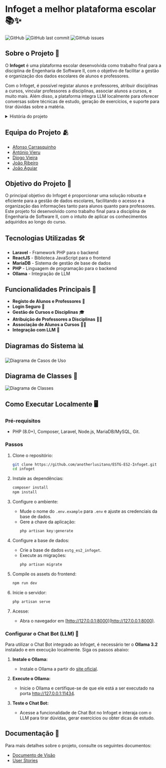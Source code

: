 # Infoget a melhor plataforma escolar 📚✨

![GitHub](https://img.shields.io/github/license/anotherlusitano/ESTG-ES2-Infoget?color=blue)
![GitHub last commit](https://img.shields.io/github/last-commit/anotherlusitano/ESTG-ES2-Infoget)
![GitHub issues](https://img.shields.io/github/issues/anotherlusitano/ESTG-ES2-Infoget)

## Sobre o Projeto 📝

O **Infoget** é uma plataforma escolar desenvolvida como trabalho final para a disciplina de Engenharia de Software II, com o objetivo de facilitar a gestão e organização dos dados escolares de alunos e professores.

Com o Infoget, é possível registar alunos e professores, atribuir disciplinas a cursos, vincular professores a disciplinas, associar alunos a cursos, e muito mais. Além disso, a plataforma integra LLM localmente para oferecer conversas sobre técnicas de estudo, geração de exercícios, e suporte para tirar dúvidas sobre a matéria.

<details>
    <summary>História do projeto</summary>
    <img src="https://github.com/user-attachments/assets/0b4d27eb-15da-4c51-b38f-263cae9bd3af" width="400" alt="Passado obscuro">
</details>

## Equipa do Projeto 🫂
- [Afonso Carrasquinho](https://github.com/Afonso295)
- [António Vieru](https://github.com/antonuolink)
- [Diogo Vieira](https://github.com/xXD4rkSoulXx)
- [João Ribeiro](https://github.com/anotherlusitano)
- [João Aguiar](https://github.com/joaoaguiiar)

## Objetivo do Projeto 🎯

O principal objetivo do Infoget é proporcionar uma solução robusta e eficiente para a gestão de dados escolares, facilitando o acesso e a organização das informações tanto para alunos quanto para professores. Este projeto foi desenvolvido como trabalho final para a disciplina de Engenharia de Software II, com o intuito de aplicar os conhecimentos adquiridos ao longo do curso.

## Tecnologias Utilizadas 🛠️

- **Laravel** - Framework PHP para o backend
- **ReactJS** - Biblioteca JavaScript para o frontend
- **MariaDB** - Sistema de gestão de base de dados
- **PHP** - Linguagem de programação para o backend
- **Ollama** - Integração de LLM

## Funcionalidades Principais 🌟

- **Registo de Alunos e Professores** 📝
- **Login Seguro** 🔐
- **Gestão de Cursos e Disciplinas** 🎓
- **Atribuição de Professores a Disciplinas** 👨‍🏫
- **Associação de Alunos a Cursos** 👩‍🎓
- **Integração com LLM** 🤖

## Diagramas do Sistema 📊

![Diagrama de Casos de Uso](./docs/DiagramaCasosUso.png)

## Diagrama de Classes 🧩

![Diagrama de Classes](https://github.com/user-attachments/assets/41639e2f-ca34-4af2-a2ac-8c8838f2345f)

## Como Executar Localmente 🖥️

### Pré-requisitos
- PHP (8.0+), Composer, Laravel, Node.js, MariaDB/MySQL, Git.

### Passos
1. Clone o repositório:
   ```bash
   git clone https://github.com/anotherlusitano/ESTG-ES2-Infoget.git
   cd infoget
   ```

2. Instale as dependências:
   ```bash
   composer install
   npm install
   ```

3. Configure o ambiente:
   - Mude o nome do `.env.example` para `.env` e ajuste as credenciais da base de dados.
   - Gere a chave da aplicação:
     ```bash
     php artisan key:generate
     ```

4. Configure a base de dados:
   - Crie a base de dados `estg_es2_infoget`.
   - Execute as migrações:
     ```bash
     php artisan migrate
     ```

5. Compile os assets do frontend:
   ```bash
   npm run dev
   ```

6. Inicie o servidor:
   ```bash
   php artisan serve
   ```

7. Acesse:
   - Abra o navegador em [http://127.0.0.1:8000](http://127.0.0.1:8000).

### Configurar o Chat Bot (LLM) 🤖

Para utilizar o Chat Bot integrado ao Infoget, é necessário ter o **Ollama 3.2** instalado e em execução localmente. Siga os passos abaixo:

1. **Instale o Ollama:**
   - Instale o Ollama a partir do [site oficial](https://ollama.com/).

3. **Execute o Ollama:**
   - Inicie o Ollama e certifique-se de que ele está a ser executado na porta http://127.0.0.1:11434.

4. **Teste o Chat Bot:**
   - Acesse a funcionalidade de Chat Bot no Infoget e interaja com o LLM para tirar dúvidas, gerar exercícios ou obter dicas de estudo.

## Documentação 📄

Para mais detalhes sobre o projeto, consulte os seguintes documentos:

- [Documento de Visão](./docs/docvisao.md)
- [User Stories](./docs/UserStories.md)
